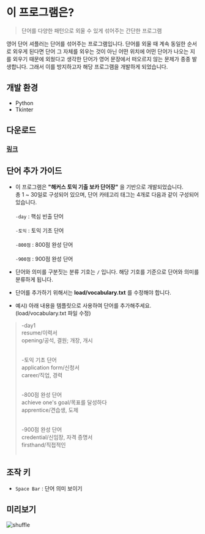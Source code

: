 # 이 프로그램은?
> 단어를 다양한 패턴으로 외울 수 있게 섞어주는 간단한 프로그램

영어 단어 셔플러는 단어를 섞어주는 프로그램입니다. 단어를 외울 때 계속 동일한 순서로 외우게 된다면 단어 그 자체를 외우는 것이 아닌 어떤 위치에 어떤 단어가 나오는 지를 외우기 때문에 외웠다고 생각한 단어가 영어 문장에서 떠오르지 않는 문제가 종종 발생합니다. 그래서 이를 방지하고자 해당 프로그램을 개발하게 되었습니다.

## 개발 환경
- Python
- Tkinter

## 다운로드
### [링크](https://drive.google.com/file/d/18xKlQw0jbdXhscpGb_qpJXhYlVKl70q6/view?usp=sharing)

## 단어 추가 가이드
- 이 프로그램은 **"해커스 토익 기출 보카 단어장"** 을 기반으로 개발되었습니다.<br>
총 1 ~ 30일로 구성되어 있으며, 단어 카테고리 태그는 4개로 다음과 같이 구성되어 있습니다.<br><br>
`-day` : 핵심 빈출 단어<br><br>
`-토익` : 토익 기초 단어<br><br>
`-800점` : 800점 완성 단어<br><br>
`-900점` : 900점 완성 단어<br>

- 단어와 의미를 구분짓는 분류 기호는 `/` 입니다. 해당 기호를 기준으로 단어와 의미를 분류하게 됩니다.<br>
- 단어를 추가하기 위해서는 **load/vocabulary.txt** 를 수정해야 합니다.<br>

- 예시) 아래 내용을 템플릿으로 사용하여 단어를 추가해주세요.(load/vocabulary.txt 파일 수정)<br>
> -day1<br>
> resume/이력서<br>
> opening/공석, 결원; 개장, 개시<br><br>
>
> -토익 기초 단어<br>
application form/신청서<br>
career/직업, 경력<br><br>
>
> -800점 완성 단어<br>
achieve one's goal/목표를 달성하다<br>
apprentice/견습생, 도제<br><br>
>
> -900점 완성 단어<br>
credential/신임장, 자격 증명서<br>
firsthand/직접적인<br><br>

## 조작 키
- `Space Bar` : 단어 의미 보이기

## 미리보기
![shuffle](https://user-images.githubusercontent.com/59381113/169553780-27c1bb0e-03e0-43f2-94a6-21d6ed272997.gif)
